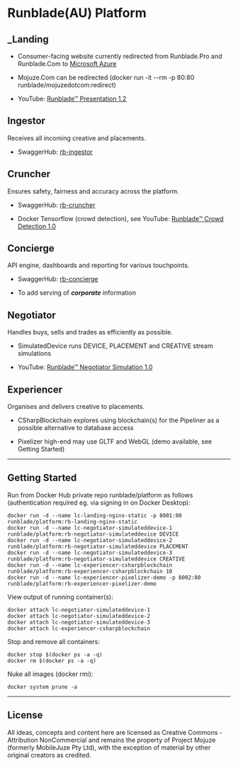 # Runblade(AU) Platform

## _Landing

* Consumer-facing website currently redirected from Runblade.Pro and Runblade.Com to [Microsoft Azure](https://runbladeau.azurewebsites.net)

* Mojuze.Com can be redirected (docker run -it --rm -p 80:80 runblade/mojuzedotcom:redirect)

* YouTube: [Runblade™ Presentation 1.2](https://youtu.be/_YeRkaNMjMU)

## Ingestor

Receives all incoming creative and placements.

* SwaggerHub: [rb-ingestor](https://app.swaggerhub.com/apis/runblade/ingestor/1.0.0)

## Cruncher

Ensures safety, fairness and accuracy across the platform.

* SwaggerHub: [rb-cruncher](https://app.swaggerhub.com/apis/runblade/cruncher/1.0.0)

* Docker Tensorflow (crowd detection), see YouTube: [Runblade™ Crowd Detection 1.0](https://youtu.be/rkwSw_xYqD4)

## Concierge

API engine, dashboards and reporting for various touchpoints.

* SwaggerHub: [rb-concierge](https://app.swaggerhub.com/apis/runblade/concierge/1.0.0)

* To add serving of ___corporate___ information

## Negotiator

Handles buys, sells and trades as efficiently as possible.

* SimulatedDevice runs DEVICE, PLACEMENT and CREATIVE stream simulations

* YouTube: [Runblade™ Negotiator Simulation 1.0](https://youtu.be/y9X8OE2TCwA)

## Experiencer

Organises and delivers creative to placements.

* CSharpBlockchain explores using blockchain(s) for the Pipeliner as a possible alternative to database access

* Pixelizer high-end may use GLTF and WebGL (demo available, see Getting Started)

---

## Getting Started

Run from Docker Hub private repo runblade/platform as follows (authentication required eg. via signing in on Docker Desktop):

```docker
docker run -d --name lc-landing-nginx-static -p 8001:80 runblade/platform:rb-landing-nginx-static
docker run -d --name lc-negotiator-simulateddevice-1 runblade/platform:rb-negotiator-simulateddevice DEVICE
docker run -d --name lc-negotiator-simulateddevice-2 runblade/platform:rb-negotiator-simulateddevice PLACEMENT
docker run -d --name lc-negotiator-simulateddevice-3 runblade/platform:rb-negotiator-simulateddevice CREATIVE
docker run -d --name lc-experiencer-csharpblockchain runblade/platform:rb-experiencer-csharpblockchain 10
docker run -d --name lc-experiencer-pixelizer-demo -p 8002:80 runblade/platform:rb-experiencer-pixelizer-demo
```

View output of running container(s):

```docker
docker attach lc-negotiator-simulateddevice-1
docker attach lc-negotiator-simulateddevice-2
docker attach lc-negotiator-simulateddevice-3
docker attach lc-experiencer-csharpblockchain
```

Stop and remove all containers:

```docker
docker stop $(docker ps -a -q)
docker rm $(docker ps -a -q)
```

Nuke all images (docker rmi):

```docker
docker system prune -a
```

---

## License

All ideas, concepts and content here are licensed as Creative Commons - Attribution NonCommercial and remains the property of Project Mojuze (formerly MobileJuze Pty Ltd), with the exception of material by other original creators as credited.
